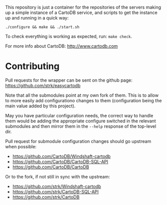 This repository is just a container for the repositories of the servers
making up a simple instance of a CartoDB service, and scripts to get the
instance up and running in a quick way:

 `./configure && make && ./start.sh`

To check everything is working as expected, run: `make check`.

For more info about CartoDB: http://www.cartodb.com

# Contributing

Pull requests for the wrapper can be sent on the github page:
 https://github.com/strk/easycartodb

Note that all the submodules point at my own fork of them.
This is to allow to more easily add configurationo changes to them
(configuration being the main value added by this project).

May you have particular configuration needs, the correct way to handle them
would be adding the appropriate configure switched in the relevant submodules
and then mirror them in the `--help` response of the top-level dir.

Pull request for submodule configuration changes should go upstream
when possible:
  - https://github.com/CartoDB/Windshaft-cartodb
  - https://github.com/CartoDB/CartoDB-SQL-API
  - https://github.com/CartoDB/CartoDB

Or to the fork, if not still in sync with the upstream:
  - https://github.com/strk/Windshaft-cartodb
  - https://github.com/strk/CartoDB-SQL-API
  - https://github.com/strk/CartoDB
